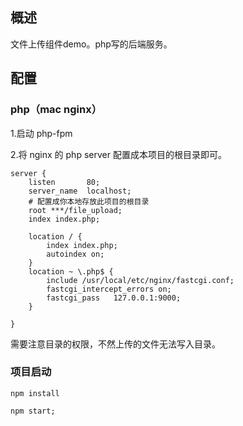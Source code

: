 ## 概述
文件上传组件demo。php写的后端服务。

## 配置

### php（mac nginx）

1.启动 php-fpm

2.将 nginx 的 php server 配置成本项目的根目录即可。

```
server {
    listen       80;
    server_name  localhost;
    # 配置成你本地存放此项目的根目录
    root ***/file_upload; 
    index index.php;

    location / { 
        index index.php;
        autoindex on; 
    }
    location ~ \.php$ {
        include /usr/local/etc/nginx/fastcgi.conf;
        fastcgi_intercept_errors on; 
        fastcgi_pass   127.0.0.1:9000; 
    }   

}
```

需要注意目录的权限，不然上传的文件无法写入目录。

### 项目启动

```
npm install 

npm start;
```